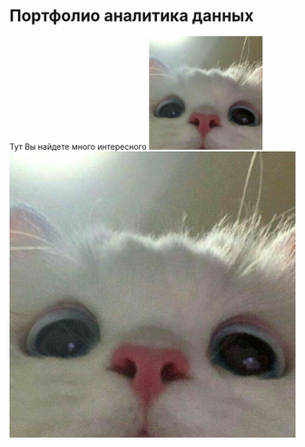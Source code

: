 # **Портфолио аналитика данных**
Тут Вы найдете много интересного 
<img src="https://github.com/marisha-gulina/portfolio/blob/main/assets/8b0772f321bca2198113500167252a02.jpg" width="200" height="200" />
![alt text](https://github.com/marisha-gulina/portfolio/blob/main/assets/8b0772f321bca2198113500167252a02.jpg?raw=true)
